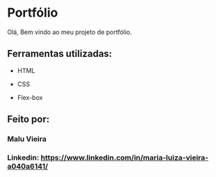 # Portfólio

Olá, Bem vindo ao meu projeto de portfólio.

## Ferramentas utilizadas:

* HTML

* CSS

* Flex-box

## Feito por:

### Malu Vieira

### Linkedin: https://www.linkedin.com/in/maria-luiza-vieira-a040a6141/

